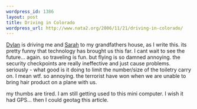 ```yaml
--- 
wordpress_id: 1386
layout: post
title: Driving in Colorado
wordpress_url: http://www.nata2.org/2006/11/21/driving-in-colorado/
---
```

<a href="http://dylanreed.org">Dylan</a> is driving me and <a href="http://photodork.org">Sarah</a> to my grandfathers house, as I write this. its pretty funny that technology has brought us this far. I cant wait to see the future... again. so traveling is fun. but flying is so damned annoying. the security checkpoints are really ineffective and just cause problems. seriously - what good is it doing to limit the number/size of the toiletry carry on. I mean wtf. so annoying. the terrorist have won when we are unable to bring hair product on a plane with us.

my thumbs are tired. I am still getting used to this mini computer. I wish it had GPS... then I could geotag this article.
